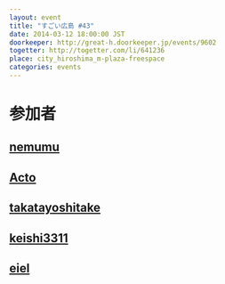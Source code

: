 ```yaml
---
layout: event
title: "すごい広島 #43"
date: 2014-03-12 18:00:00 JST
doorkeeper: http://great-h.doorkeeper.jp/events/9602
togetter: http://togetter.com/li/641236
place: city_hiroshima_m-plaza-freespace
categories: events
---
```


# 参加者


## [nemumu](https://github.com/nemumu)


## [Acto](https://github.com/Acto)


## [takatayoshitake](http://twitter.com/takatayoshitake)


## [keishi3311](https://github.com/keishi3311)


## [eiel](http://eiel.info/)
